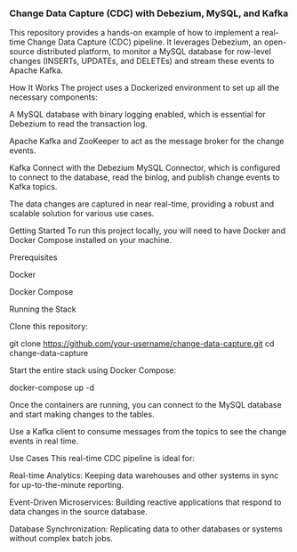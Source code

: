 ### Change Data Capture (CDC) with Debezium, MySQL, and Kafka
This repository provides a hands-on example of how to implement a real-time Change Data Capture (CDC) pipeline. It leverages Debezium, an open-source distributed platform, to monitor a MySQL database for row-level changes (INSERTs, UPDATEs, and DELETEs) and stream these events to Apache Kafka.

How It Works
The project uses a Dockerized environment to set up all the necessary components:

A MySQL database with binary logging enabled, which is essential for Debezium to read the transaction log.

Apache Kafka and ZooKeeper to act as the message broker for the change events.

Kafka Connect with the Debezium MySQL Connector, which is configured to connect to the database, read the binlog, and publish change events to Kafka topics.

The data changes are captured in near real-time, providing a robust and scalable solution for various use cases.

Getting Started
To run this project locally, you will need to have Docker and Docker Compose installed on your machine.

Prerequisites

Docker

Docker Compose

Running the Stack

Clone this repository:

git clone https://github.com/your-username/change-data-capture.git
cd change-data-capture

Start the entire stack using Docker Compose:

docker-compose up -d

Once the containers are running, you can connect to the MySQL database and start making changes to the tables.

Use a Kafka client to consume messages from the topics to see the change events in real time.

Use Cases
This real-time CDC pipeline is ideal for:

Real-time Analytics: Keeping data warehouses and other systems in sync for up-to-the-minute reporting.

Event-Driven Microservices: Building reactive applications that respond to data changes in the source database.

Database Synchronization: Replicating data to other databases or systems without complex batch jobs.
